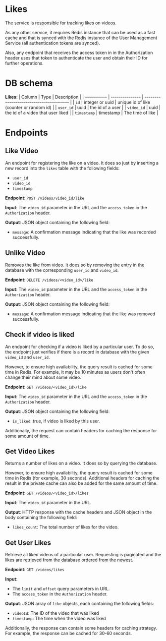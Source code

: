 # Likes

The service is responsible for tracking likes on videos.

As any other service, it requires Redis instance that can be used as a fast cache and that is synced with the Redis instance of the User Management Service (all authentication tokens are synced).

Also, any endpoint that receives the access token in in the Authorization header uses that token to authenticate the user and obtain their ID for further operations.

# DB schema

**Likes**:
| Column      | Type            | Description                              |
| ----------- | --------------- | ---------------------------------------- |
| `id`        | integer or uuid | unique id of like (counter or random id) |
| `user_id`   | uuid            | the id of a user                         |
| `video_id`  | uuid            | the id of a video that user liked        |
| `timestamp` | timestamp       | The time of like                         |

# Endpoints

## Like Video

An endpoint for registering the like on a video. It does so just by inserting a new record into the `likes` table with the following fields:
- `user_id`
- `video_id`
- `timestamp`

**Endpoint**: `POST /videos/video_id/like`

**Input**: The `video_id` parameter in the URL and the `access_token` in the `Authorization` header.

**Output**: JSON object containing the following field:
- `message`: A confirmation message indicating that the like was recorded successfully.

## Unlike Video

Removes the like from video. It does so by removing the entry in the database with the corresponding `user_id` and `video_id`.

**Endpoint**: `DELETE /videos/<video_id>/like`

**Input**: The `video_id` parameter in the URL and the `access_token` in the `Authorization` header.

**Output**: JSON object containing the following field:
- `message`: A confirmation message indicating that the like was removed successfully.

## Check if video is liked

An endpoint for checking if a video is liked by a particular user. To do so, the endpoint just verifies if there is a record in database with the given `video_id` and `user_id`.

However, to ensure high availability, the query result is cached for some time in Redis. For example, it may be 10 minutes as users don't often change their mind about some video.

**Endpoint**: `GET /videos/<video_id>/like`

**Input**: The `video_id` parameter in the URL and the `access_token` in the `Authorization` header.

**Output**: JSON object containing the following field:
- `is_liked`: true, if video is liked by this user.

Additionally, the request can contain headers for caching the response for some amount of time.

## Get Video Likes

Returns a number of likes on a video. It does so by querying the database.

However, to ensure high availability, the query result is cached for some time in Redis (for example, 30 seconds).
Additional headers for caching the result in the private cache can also be added for the same amount of time.

**Endpoint**: `GET /videos/<video_id>/likes`

**Input**: The `video_id` parameter in the URL.

**Output**: HTTP response with the cache headers and JSON object in the body containing the following field:
- `likes_count`: The total number of likes for the video.

## Get User Likes

Retrieve all liked videos of a particular user. Requesting is paginated and the likes are retrieved from the database ordered from the newest.

**Endpoint**: `GET /videos/likes`

**Input**:
- The `limit` and `offset` query parameters in URL.
- The `access_token` in the `Authorization` header.

**Output**: JSON array of `like` objects, each containing the following fields:
- `videoId`: The ID of the video that was liked
- `timestamp`: The time when the video was liked

Additionally, the response can contain some headers for caching strategy. For example, the response can be cached for 30-60 seconds.
